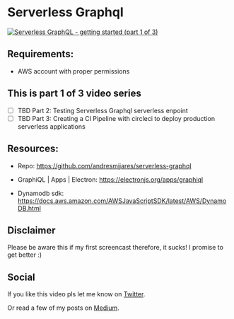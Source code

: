 # Serverless Graphql

[![Serverless GraphQL - getting started (part 1 of 3)](https://i.imgur.com/HJxcd12.png)](https://youtu.be/xMQEfb9mJNw "Serverless GraphQL - getting started (part 1 of 3)")

## Requirements:
- AWS account with proper permissions 

## This is part 1 of 3 video series
- [ ] TBD Part 2: Testing Serverless Graphql serverless enpoint
- [ ] TBD Part 3: Creating a CI Pipeline with circleci to deploy production serverless applications

## Resources:
* Repo: https://github.com/andresmijares/serverless-graphql

* GraphiQL | Apps | Electron:
   https://electronjs.org/apps/graphiql

* Dynamodb sdk: https://docs.aws.amazon.com/AWSJavaScriptSDK/latest/AWS/DynamoDB.html

## Disclaimer
Please be aware this if my first screencast therefore, it sucks! I promise to get better :)

## Social 
If you like this video pls let me know on [Twitter](https://twitter.com/andresmijares25).

Or read a few of my posts on [Medium](https://medium.com/@andresmijares25).
